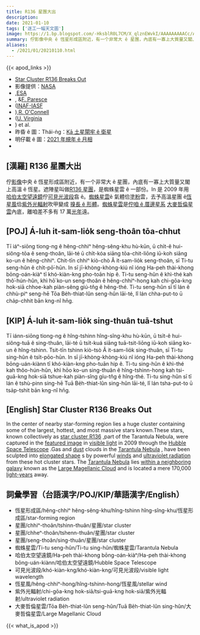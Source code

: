```yaml
---
title: R136 星團大出
description:
date: 2021-01-10
tags: ['逐工一幅天文圖']
image: https://1.bp.blogspot.com/-HksblR0L7CM/X_qlznEWvkI/AAAAAAAAACc/A4kArdWBLskBYFAH9SW-9FUNY0aTlDR3wCLcBGAsYHQ/s960/30dor_hubble_960.jpeg
summary: 佇影像中央 ê 恆星形成區附近，有一个非常大 ê 星團，內底有一寡上大質量又閣上高溫 ê 恆星。
aliases:
  - /2021/01/20210110.html
---
```


{{< apod_links >}}

- [Star Cluster R136 Breaks Out](https://apod.nasa.gov/apod/ap210110.html)
- 影像提供：[NASA](http://www.nasa.gov/)
- ,[ESA](http://www.spacetelescope.org/)
- , &[F. Paresce](http://heritage.stsci.edu/2009/32/bio/bio_primary.html)
- ([INAF-IASF](http://www.iasfbo.inaf.it/)
- ),[R. O'Connell](http://www.astro.virginia.edu/~rwo/)
- ([U. Virginia](http://www.astro.virginia.edu/)
- ) et al.
- 昨昏 ê 圖：Thái-ǹg：[Kā 土星閘牢 ê 衛星](https://apod-taigi.blogspot.com/2021/01/20210109.html)
- 明仔載 ê 圖：[2021 年規年 ê 月相](https://apod-taigi.blogspot.com/2021/01/20210111.html)
-


## [漢羅] R136 星團大出

佇[影像](https://hubblesite.org/newscenter/archive/releases/2009/32/image/a/)中央 ê 恆星形成區附近，有一个非常大 ê 星團，內底有一寡上大質量又閣上高溫 ê 恆星。遮陣星叫做[R136 星團](https://en.wikipedia.org/wiki/R136)，是蜘蛛星雲 ê 一部份。In 是 2009 年用[哈伯太空望遠鏡](https://apod.nasa.gov/apod/ap010806.html)佇[可見光波段](https://science.nasa.gov/ems/09_visiblelight)翕 ê。[蜘蛛星雲](https://en.wikipedia.org/wiki/Tarantula)ê 氣體佮[塗粉](https://apod.nasa.gov/apod/ap030706.html)雲，去予高溫星團 ê[恆星風](https://solarsystem.nasa.gov/resources/2288/the-solar-wind-across-our-solar-system/)佮[紫外光輻射](https://science.nasa.gov/ems/10_ultravioletwaves)吹甲變成 [搝長 ê 形體](https://i.kym-cdn.com/photos/images/newsfeed/000/002/110/longcat.jpg?1241726484)。[蜘蛛星雲](https://apod.nasa.gov/apod/ap090331.html)是[佇咱 ê 厝邊星系](https://www.youtube.com/watch?v=Xsq1oaehLG4) [大麥哲倫星雲](https://apod.nasa.gov/apod/ap150827.html)內底，離咱差不多有 17 萬[光年](http://starchild.gsfc.nasa.gov/docs/StarChild/questions/question19.html)遠。

## [POJ] Á-luh it-sam-lio̍k seng-thoân tōa-chhut

Tī iáⁿ-siōng tiong-ng ê hêng-chhiⁿ hêng-sêng-khu hù-kūn, ū chi̍t-ê hui-siông-tōa ê seng-thoân, lāi-té ū chi̍t-kóa siāng tōa-chit-liōng iū-koh siāng ko-un ê hêng-chhiⁿ. Chit-tīn chhiⁿ kiò-chò Â it-sam-lio̍k seng-thoân, sī Ti-tu seng-hûn ê chi̍t-pō͘-hūn. In sī jī-khòng-khòng-kiú nî ióng Ha-peh thài-khong bōng-oán-kiàⁿ tī khó-kiàn-kng pho-toān hip ê. Ti-tu seng-hûn ê khì-thé kah thô͘-hún-hûn, khì hō͘ ko-un seng-thoân ê hêng-chhiⁿ-hong kah chi-gōa-kng hok-siā chhoe-kah piàn-sêng giú-tn̂g ê hêng-thé. Ti-tu seng-hûn sī tī lán ê chhù-piⁿ seng-hē Tōa Be̍h-thiat-lûn seng-hûn lāi-té, lî lán chha-put-to ū cha̍p-chhit bān kng-nî hn̄g.

## [KIP] Á-luh it-sam-lio̍k sing-thuân tuā-tshut

Tī iánn-siōng tiong-ng ê hîng-tshinn hîng-sîng-khu hù-kūn, ū tsi̍t-ê hui-siông-tuā ê sing-thuân, lāi-té ū tsi̍t-kuá siāng tuā-tsit-liōng iū-koh siāng ko-un ê hîng-tshinn. Tsit-tīn tshinn kiò-tsò Â it-sam-lio̍k sing-thuân, sī Ti-tu sing-hûn ê tsi̍t-pōo-hūn. In sī jī-khòng-khòng-kiú nî ióng Ha-peh thài-khong bōng-uán-kiànn tī khó-kiàn-kng pho-tuān hip ê. Ti-tu sing-hûn ê khì-thé kah thôo-hún-hûn, khì hōo ko-un sing-thuân ê hîng-tshinn-hong kah tsi-guā-kng hok-siā tshue-kah piàn-sîng gíu-tn̂g ê hîng-thé. Ti-tu sing-hûn sī tī lán ê tshù-pinn sing-hē Tuā Be̍h-thiat-lûn sing-hûn lāi-té, lî lán tsha-put-to ū tsa̍p-tshit bān kng-nî hn̄g.

## [English] Star Cluster R136 Breaks Out 

In the center of nearby star-forming region lies a huge cluster containing some of the largest, hottest, and most massive stars known.These stars, known collectively as [star cluster R136](https://en.wikipedia.org/wiki/R136) ,part of the Tarantula Nebula, were captured in the [featured image](https://hubblesite.org/newscenter/archive/releases/2009/32/image/a/) in [visible light](https://science.nasa.gov/ems/09_visiblelight) in 2009 through the [Hubble Space Telescope](https://apod.nasa.gov/apod/ap010806.html) .Gas and [dust](https://apod.nasa.gov/apod/ap030706.html) clouds in the [Tarantula Nebula](https://en.wikipedia.org/wiki/Tarantula) , have been sculpted into [elongated shape](https://i.kym-cdn.com/photos/images/newsfeed/000/002/110/longcat.jpg?1241726484) s by powerful [winds](https://solarsystem.nasa.gov/resources/2288/the-solar-wind-across-our-solar-system/) and [ultraviolet radiation](https://science.nasa.gov/ems/10_ultravioletwaves) from these hot cluster stars. The [Tarantula Nebula](https://apod.nasa.gov/apod/ap090331.html) lies [within a neighboring galaxy](https://www.youtube.com/watch?v=Xsq1oaehLG4) known as the [Large Magellanic Cloud](https://apod.nasa.gov/apod/ap150827.html) and is located a mere 170,000 [light-years](http://starchild.gsfc.nasa.gov/docs/StarChild/questions/question19.html) away.

## 詞彙學習（台語漢字/POJ/KIP/華語漢字/English）

- 恆星形成區/hêng-chhiⁿ hêng-sêng-khu/hîng-tshinn hîng-sîng-khu/恆星形成區/star-forming region
- 星團/chhiⁿ-thoân/tshinn-thuân/星團/star cluster
- 星團/chheⁿ-thoân/tshenn-thuân/星團/star cluster
- 星團/seng-thoân/sing-thuân/星團/star cluster
- 蜘蛛星雲/Ti-tu seng-hûn/Ti-tu sing-hûn/蜘蛛星雲/Tarantula Nebula
- 哈伯太空望遠鏡/Ha-peh thài-khong bōng-oán-kiàⁿ/Ha-peh thài-khong bōng-uán-kiànn/哈伯太空望遠鏡/Hubble Space Telescope
- 可見光波段/khó-kiàn-kng/khó-kiàn-kng/可見光波段/visible light wavelength
- 恆星風/hêng-chhiⁿ-hong/hîng-tshinn-hong/恆星風/stellar wind
- 紫外光輻射/chi-gōa-kng hok-siā/tsi-guā-kng hok-siā/紫外光輻射/ultraviolet radiation
- 大麥哲倫星雲/Tōa Be̍h-thiat-lûn seng-hûn/Tuā Be̍h-thiat-lûn sing-hûn/大麥哲倫星雲/Large Magellanic Cloud

{{< what_is_apod >}}
